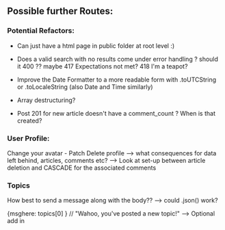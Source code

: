 ## Possible further Routes:

### Potential Refactors:

- Can just have a html page in public folder at root level :)
- Does a valid search with no results come under error handling ? should it 400 ?? maybe 417 Expectations not met?
  418 I'm a teapot?

- Improve the Date Formatter to a more readable form with .toUTCString or .toLocaleString (also Date and Time similarly)

- Array destructuring?

- Post 201 for new article doesn't have a comment_count ? When is that created?

### User Profile:

Change your avatar - Patch
Delete profile --> what consequences for data left behind, articles, comments etc? --> Look at set-up between article deletion and CASCADE for the associated comments

### Topics

How best to send a message along with the body??
--> could .json() work?

{msghere: topics[0] }
// "Wahoo, you've posted a new topic!" --> Optional add in
